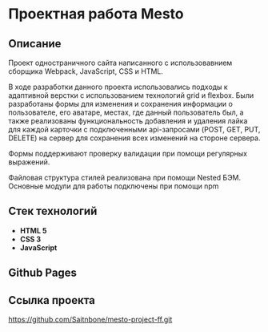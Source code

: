# Проектная работа Mesto

## Описание 
Проект одностраничного сайта написанного с использовавнием сборщика Webpack, JavaScript, CSS и HTML. 

В ходе разработки данного проекта использовались подходы к адаптивной верстки с использованием технологий grid и flexbox. Были разработаны формы для изменения и сохранения информации о пользователе, его аватаре, местах, где данный пользователь был, а также реализованы функциональность добавления и удаления лайка для каждой карточки с подключенными api-запросами (POST, GET, PUT, DELETE) на сервер для сохранения всех изменений на стороне сервера.

Формы поддерживают проверку валидации при помощи регулярных выражений.

Файловая структура стилей реализована при помощи Nested БЭМ. Основные модули для работы подключены при помощи npm

## Стек технологий

- **HTML 5**
- **CSS 3**
- **JavaScript**

## Github Pages

## Ссылка проекта
https://github.com/Saitnbone/mesto-project-ff.git
